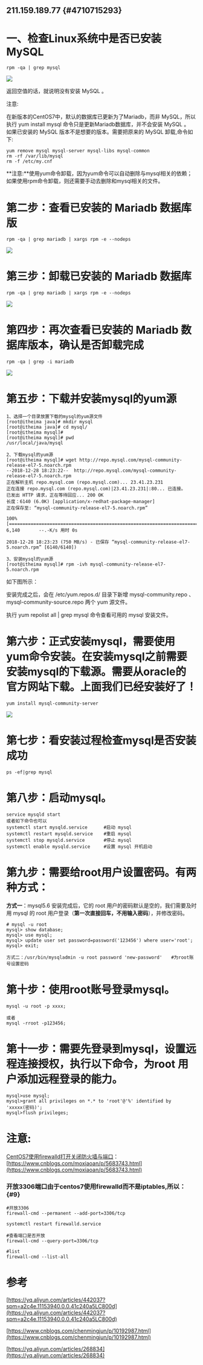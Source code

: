 ## 211.159.189.77 {#4710715293}

# 一、检查Linux系统中是否已安装 MySQL

```
rpm -qa | grep mysql
```

![](/assets/微信截图_20190712114852.png)

返回空值的话，就说明没有安装 MySQL 。

注意:

在新版本的CentOS7中，默认的数据库已更新为了Mariadb，而非 MySQL，所以执行 yum install mysql 命令只是更新Mariadb数据库，并不会安装 MySQL 。  
如果已安装的 MySQL 版本不是想要的版本。需要把原来的 MySQL 卸载,命令如下:

```
yum remove mysql mysql-server mysql-libs mysql-common
rm -rf /var/lib/mysql
rm -f /etc/my.cnf
```

**注意:**使用yum命令卸载，因为yum命令可以自动删除与mysql相关的依赖；如果使用rpm命令卸载，则还需要手动去删除和mysql相关的文件。

# 第二步：查看已安装的 Mariadb 数据库版

```
rpm -qa | grep mariadb | xargs rpm -e --nodeps
```

![](/assets/微信截图_20190712115831.png)

# 第三步：卸载已安装的 Mariadb 数据库

```
rpm -qa | grep mariadb | xargs rpm -e --nodeps
```

![](/assets/微信截图_20190712132451.png)

# 第四步：再次查看已安装的 Mariadb 数据库版本，确认是否卸载完成

```
rpm -qa | grep -i mariadb
```

![](/assets/微信截图_20190712132632.png)

# 第五步：下载并安装mysql的yum源

```
1、选择一个目录放置下载的mysql的yum源文件
[root@itheima java]# mkdir mysql
[root@itheima java]# cd mysql/
[root@itheima mysql]#
[root@itheima mysql]# pwd
/usr/local/java/mysql

2、下载mysql的yum源
[root@itheima mysql]# wget http://repo.mysql.com/mysql-community-release-el7-5.noarch.rpm
--2018-12-28 18:23:22--  http://repo.mysql.com/mysql-community-release-el7-5.noarch.rpm
正在解析主机 repo.mysql.com (repo.mysql.com)... 23.41.23.231
正在连接 repo.mysql.com (repo.mysql.com)|23.41.23.231|:80... 已连接。
已发出 HTTP 请求，正在等待回应... 200 OK
长度：6140 (6.0K) [application/x-redhat-package-manager]
正在保存至: “mysql-community-release-el7-5.noarch.rpm”

100%[=========================================================================>] 6,140       --.-K/s 用时 0s

2018-12-28 18:23:23 (750 MB/s) - 已保存 “mysql-community-release-el7-5.noarch.rpm” [6140/6140])

3、安装mysql的yum源
[root@itheima mysql]# rpm -ivh mysql-community-release-el7-5.noarch.rpm
```

如下图所示：

安装完成之后，会在 /etc/yum.repos.d/ 目录下新增 mysql-community.repo 、mysql-community-source.repo 两个 yum 源文件。

执行 yum repolist all \| grep mysql 命令查看可用的 mysql 安装文件。

# 第六步：正式安装mysql，需要使用yum命令安装。在安装mysql之前需要安装mysql的下载源。需要从oracle的官方网站下载。上面我们已经安装好了！

```
yum install mysql-community-server
```

![](/assets/微信截图_20190712133354.png)

# 第七步：看安装过程检查mysql是否安装成功

```
ps -ef|grep mysql
```

# 第八步：启动mysql。

```
service mysqld start
或者如下命令也可以
systemctl start mysqld.service      #启动 mysql
systemctl restart mysqld.service    #重启 mysql
systemctl stop mysqld.service       #停止 mysql
systemctl enable mysqld.service     #设置 mysql 开机启动
```

# 第九步：需要给root用户设置密码。有两种方式：

**方式一**：mysql5.6 安装完成后，它的 root 用户的密码默认是空的，我们需要及时用 mysql 的 root 用户登录（**第一次直接回车，不用输入密码**），并修改密码。

```
# mysql -u root
mysql> show database;
mysql> use mysql;
mysql> update user set password=password('123456') where user='root';
mysql> exit;
```

```
方式二：/usr/bin/mysqladmin -u root password 'new-password'　　#为root账号设置密码
```

# 第十步：使用root账号登录mysql。

```
mysql -u root -p xxxx;

或者
mysql -rroot -p123456;
```

# 第十一步：需要先登录到mysql，设置远程连接授权，执行以下命令，为root 用户添加远程登录的能力。

```
mysql>use mysql;
mysql>grant all privileges on *.* to 'root'@'%' identified by 'xxxxx(密码)';
mysql>flush privileges;
```

# 注意:

[CentOS7使用firewalld打开关闭防火墙与端口](https://www.cnblogs.com/moxiaoan/p/5683743.html)：[https://www.cnblogs.com/moxiaoan/p/5683743.html](https://www.cnblogs.com/moxiaoan/p/5683743.html)

### 开放3306端口由于centos7使用firewalld而不是iptables,所以： {#9}

```
#开放3306
firewall-cmd --permanent --add-port=3306/tcp 

systemctl restart firewalld.service

#查看端口是否开放
firewall-cmd --query-port=3306/tcp

#list
firewall-cmd --list-all
```

# 参考

[https://yq.aliyun.com/articles/442037?spm=a2c4e.11153940.0.0.41c240a5LC800d](https://yq.aliyun.com/articles/442037?spm=a2c4e.11153940.0.0.41c240a5LC800d)

[https://www.cnblogs.com/chenmingjun/p/10192987.html](https://www.cnblogs.com/chenmingjun/p/10192987.html)

[https://yq.aliyun.com/articles/268834](https://yq.aliyun.com/articles/268834)

